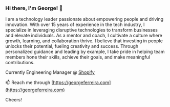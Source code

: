 ### Hi there, I'm George! 👋

I am a technology leader passionate about empowering people and driving innovation. With over 15 years of experience in the tech industry, I specialize in leveraging disruptive technologies to transform businesses and elevate individuals. As a mentor and coach, I cultivate a culture where growth, learning, and collaboration thrive. I believe that investing in people unlocks their potential, fueling creativity and success. Through personalized guidance and leading by example, I take pride in helping team members hone their skills, achieve their goals, and make meaningful contributions.

Currently Engineering Manager @ [Shopify](https://shopify.com)

📫 Reach me through [https://georgeferreira.com](https://georgeferreira.com)

Cheers!

